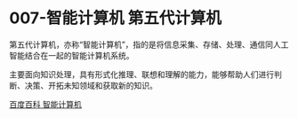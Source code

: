 # 007-智能计算机 第五代计算机

第五代计算机，亦称“智能计算机”，指的是将信息采集、存储、处理、通信同人工智能结合在一起的智能计算机系统。

主要面向知识处理，具有形式化推理、联想和理解的能力，能够帮助人们进行判断、决策、开拓未知领域和获取新的知识。

[百度百科 智能计算机](https://baike.baidu.com/item/智能计算机/2286367?fr=ge_ala)